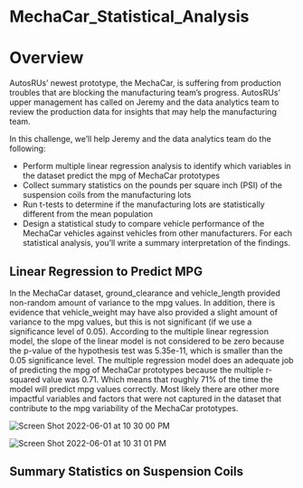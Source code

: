 # MechaCar_Statistical_Analysis
# Overview

AutosRUs’ newest prototype, the MechaCar, is suffering from production troubles that are blocking the manufacturing team’s progress. AutosRUs’ upper management has called on Jeremy and the data analytics team to review the production data for insights that may help the manufacturing team.

In this challenge, we’ll help Jeremy and the data analytics team do the following:

* Perform multiple linear regression analysis to identify which variables in the dataset predict the mpg of MechaCar prototypes
* Collect summary statistics on the pounds per square inch (PSI) of the suspension coils from the manufacturing lots
* Run t-tests to determine if the manufacturing lots are statistically different from the mean population
* Design a statistical study to compare vehicle performance of the MechaCar vehicles against vehicles from other manufacturers. For each statistical analysis, you’ll write a summary interpretation of the findings.

## Linear Regression to Predict MPG

In the MechaCar dataset, ground_clearance and vehicle_length provided non-random amount of variance to the mpg values. In addition, there is evidence that vehicle_weight may have also provided a slight amount of variance to the mpg values, but this is not significant (if we use a significance level of 0.05). According to the multiple linear regression model, the slope of the linear model is not considered to be zero because the p-value of the hypothesis test was 5.35e-11, which is smaller than the 0.05 significance level. The multiple regression model does an adequate job of predicting the mpg of MechaCar prototypes because the multiple r-squared value was 0.71. Which means that roughly 71% of the time the model will predict mpg values correctly. Most likely there are other more impactful variables and factors that were not captured in the dataset that contribute to the mpg variability of the MechaCar prototypes.

![Screen Shot 2022-06-01 at 10 30 00 PM](https://user-images.githubusercontent.com/98566486/171538420-3b93b61b-1360-4802-bc0a-d077ed4567a3.png)


![Screen Shot 2022-06-01 at 10 31 01 PM](https://user-images.githubusercontent.com/98566486/171538660-ad98d9bf-3b4d-46f5-809c-b58ce5e16f9b.png)



## Summary Statistics on Suspension Coils

